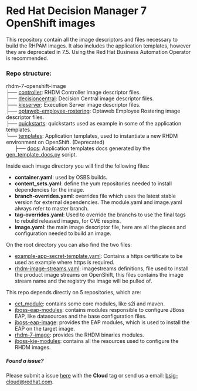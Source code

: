 # Red Hat Decision Manager 7 OpenShift images

This repository contain all the image descriptors and files necessary to build the RHPAM images.
It also includes the application templates, however they are deprecated in 7.5. Using the Red Hat Business Automation Operator is recommended.


### Repo structure:
rhdm-7-openshift-image \
├── [controller](controller): RHDM Controller  image descriptor files. \
├── [decisioncentral](decisioncentral): Decision Central image descriptor files. \
├── [kieserver](kieserver): Execution Server image descriptor files. \
├── [optaweb-employee-rostering](optaweb-employee-rostering): Optaweb Employee Rostering image descriptor files. \
├── [quickstarts](quickstarts): quickstarts used as example in some of the application templates. \
└── [templates](templates): Application templates, used to instantiate a new RHDM environment on OpenShift. (Deprecated)  \
&nbsp;&nbsp;&nbsp;&nbsp;&nbsp;&nbsp;├── [docs](templates/docs):  Application templates docs generated by the [gen_template_docs.py](https://github.com/jboss-container-images/jboss-kie-modules/blob/master/tools/gen-template-doc/gen_template_docs.py) script.

Inside each image directory you will find the following files:

 - **container.yaml**: used by OSBS builds.
 - **content_sets.yaml**: define the yum repositories needed to install dependencies for the image.
 - **branch-overrides.yaml**: overrides file which uses the latest stable version for external dependencies. The module.yaml and image.yaml always refer to master branch.
 - **tag-overrides.yaml**: Used to override the branchs to use the final tags to rebuild released images, for CVE respins.
 - **image.yaml**: the main image descriptor file, here are all the pieces and configuration needed to build an image.


On the root directory you can also find the two files:
 - [example-app-secret-template.yaml](example-app-secret-template.yaml): Contains a https certificate to be used as example where https is required.
 - [rhdm-image-streams.yaml](rhdm75-image-streams.yaml): imagestreams definitions, file used to install the product image streams on OpenShift, this files contains the image stream name and the registry the image will be pulled of.


This repo depends directly on 5 repositories, which are:
 - [cct_module](https://github.com/jboss-openshift/cct_module.git): contains some core modules, like s2i and maven.
 - [jboss-eap-modules](https://github.com/jboss-container-images/jboss-eap-modules.git): contains modules responsible to configure JBoss EAP, like datasources and the base configuration files.
 - [jboss-eap-image](https://github.com/jboss-container-images/jboss-eap-7-image.git): provides the EAP modules, which is used to install the EAP on the target image.
 - [rhdm-7-image](https://github.com/jboss-container-images/rhdm-7-image.git): provides the RHDM binaries modules.
 - [jboss-kie-modules](https://github.com/jboss-container-images/jboss-kie-modules): contains all the resources used to configure the RHDM images.


##### Found a issue?
Please submit a issue [here](https://issues.jboss.org/projects/RHDM) with the **Cloud** tag or send us a email: bsig-cloud@redhat.com.
